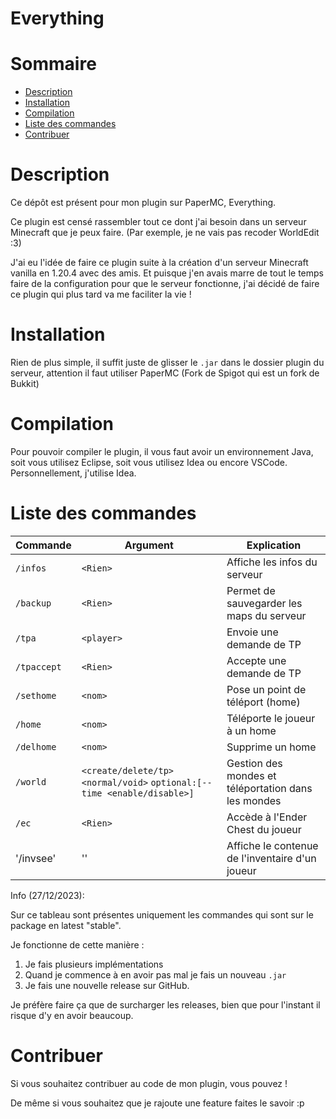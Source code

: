 # Everything

# Sommaire

- [Description](#description)
- [Installation](#installation)
- [Compilation](#compilation)
- [Liste des commandes](#liste-des-commandes)
- [Contribuer](#contribuer)

# Description

Ce dépôt est présent pour mon plugin sur PaperMC, Everything.

Ce plugin est censé rassembler tout ce dont j'ai besoin dans un serveur Minecraft que je peux faire. (Par exemple, je ne vais pas recoder WorldEdit :3)

J'ai eu l'idée de faire ce plugin suite à la création d'un serveur Minecraft vanilla en 1.20.4 avec des amis. Et puisque j'en avais marre de tout le temps faire de la configuration pour que le serveur fonctionne, j'ai décidé de faire ce plugin qui plus tard va me faciliter la vie !

# Installation

Rien de plus simple, il suffit juste de glisser le `.jar` dans le dossier plugin du serveur, attention il faut utiliser PaperMC (Fork de Spigot qui est un fork de Bukkit)

# Compilation

Pour pouvoir compiler le plugin, il vous faut avoir un environnement Java, soit vous utilisez Eclipse, soit vous utilisez Idea ou encore VSCode. Personnellement, j'utilise Idea.

# Liste des commandes
| Commande    | Argument                                                                  | Explication                                          |
|-------------|---------------------------------------------------------------------------|------------------------------------------------------|
| `/infos`    | `<Rien>`                                                                  | Affiche les infos du serveur                         |
| `/backup`   | `<Rien>`                                                                  | Permet de sauvegarder les maps du serveur            |
| `/tpa`      | `<player>`                                                                | Envoie une demande de TP                             |
| `/tpaccept` | `<Rien>`                                                                  | Accepte une demande de TP                            |
| `/sethome`  | `<nom>`                                                                   | Pose un point de téléport (home)                     |
| `/home`     | `<nom>`                                                                   | Téléporte le joueur à un home                        |
| `/delhome`  | `<nom>`                                                                   | Supprime un home                                     |
| `/world`    | `<create/delete/tp>` `<normal/void>` `optional:[--time <enable/disable>]` | Gestion des mondes et téléportation dans les mondes  |
| `/ec`       | `<Rien>`                                                                  | Accède à l'Ender Chest du joueur                     |
| '/invsee'   | '<player>'                                                                | Affiche le contenue de l'inventaire d'un joueur      |


Info (27/12/2023):

Sur ce tableau sont présentes uniquement les commandes qui sont sur le package en latest "stable".

Je fonctionne de cette manière :

1) Je fais plusieurs implémentations
2) Quand je commence à en avoir pas mal je fais un nouveau `.jar`
3) Je fais une nouvelle release sur GitHub.

Je préfère faire ça que de surcharger les releases, bien que pour l'instant il risque d'y en avoir beaucoup.

# Contribuer

Si vous souhaitez contribuer au code de mon plugin, vous pouvez !

De même si vous souhaitez que je rajoute une feature faites le savoir :p


